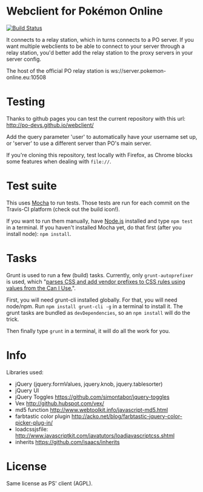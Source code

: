 Webclient for Pokémon Online
============================
[![Build Status](https://travis-ci.org/po-devs/webclient.png)](https://travis-ci.org/po-devs/webclient)

It connects to a relay station, which in turns connects to a PO server. If
you want multiple webclients to be able to connect to your server through
a relay station, you'd better add the relay station to the proxy servers
in your server config.

The host of the official PO relay station is ws://server.pokemon-online.eu:10508

Testing
=======

Thanks to github pages you can test the current repository with this url: http://po-devs.github.io/webclient/

Add the query parameter 'user' to automatically have your username set up, or 'server' to use a different server than PO's main server.

If you're cloning this repository, test locally with Firefox, as Chrome blocks some features when dealing with `file://`.

Test suite
==========

This uses [Mocha](http://visionmedia.github.io/mocha/) to run tests. Those tests are run for each commit on the
Travis-CI platform (check out the build icon!).

If you want to run them manually, have [Node.js](http://nodejs.com) installed and type `npm test` in a terminal. If you haven't installed Mocha yet, do that first (after you install node): `npm install`.

Tasks
=====

Grunt is used to run a few (build) tasks. Currently, only `grunt-autoprefixer` is used, which "[parses CSS and add vendor prefixes to CSS rules using values from the Can I Use.](https://github.com/ai/autoprefixer)".

First, you will need grunt-cli installed globally. For that, you will need node/npm. Run `npm install grunt-cli -g` in a terminal to install it. The grunt tasks are bundled as `devDependencies`, so an `npm install` will do the trick.

Then finally type `grunt` in a terminal, it will do all the work for you.

Info
====

Libraries used:
* jQuery (jquery.formValues, jquery.knob, jquery.tablesorter)
* jQuery UI
* jQuery Toggles https://github.com/simontabor/jquery-toggles
* Vex http://github.hubspot.com/vex/
* md5 function http://www.webtoolkit.info/javascript-md5.html
* farbtastic color plugin http://acko.net/blog/farbtastic-jquery-color-picker-plug-in/
* loadcssjsfile: http://www.javascriptkit.com/javatutors/loadjavascriptcss.shtml
* inherits https://github.com/isaacs/inherits

License
=======

Same license as PS' client (AGPL).
